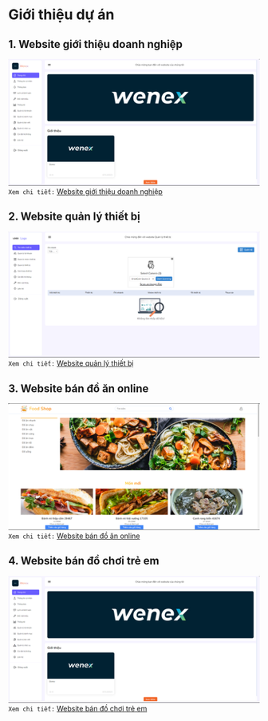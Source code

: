 # Giới thiệu dự án
## 1. Website giới thiệu doanh nghiệp
![Website giới thiệu doanh nghiệp](./Images/news.png)
`Xem chi tiết:` [Website giới thiệu doanh nghiệp](./Projects/News/README.md) 

## 2. Website quản lý thiết bị
![Website quản lý thiết bị](./Images/devices.png)
`Xem chi tiết:` [Website quản lý thiết bị](./Projects/Devices/README.md) 

## 3. Website bán đồ ăn online
![Website bán đồ ăn online](./Images/foods.png)
`Xem chi tiết:` [Website bán đồ ăn online](./Projects/Foods/README.md) 

## 4. Website bán đồ chơi trẻ em
![Website bán đồ chơi trẻ em](./Images/news.png)
`Xem chi tiết:` [Website bán đồ chơi trẻ em](./Projects/Toys/README.md) 